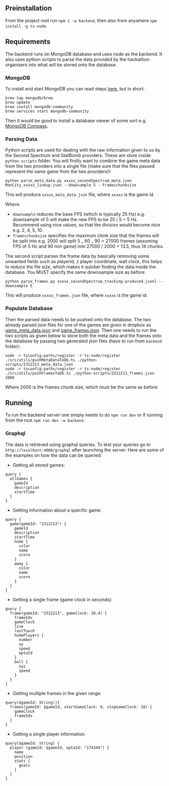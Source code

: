 ## Preinstallation

From the project root run `npm i -w backend`, then also from anywhere `npm install -g ts-node`.

## Requirements

The backend runs on MongoDB database and uses node as the backend. It also uses python scripts to parse the data provided by the hackathon organisers into what will be stored onto the database.

### MongoDB

To install and start MongoDB you can read steps [here](https://www.mongodb.com/docs/manual/tutorial/install-mongodb-on-os-x/), but in short:

```
brew tap mongodb/brew
brew update
brew install mongodb-community
brew services start mongodb-community
```

Then it would be good to install a database viewer of some sort e.g. [MongoDB Compass](https://www.mongodb.com/products/compass).

### Parsing Data

Python scripts are used for dealing with the raw information given to us by the Second Spectrum and StatBomb providers. These are store inside `python-scripts` folder. You will firstly want to combine the game meta data from the two providers into a single file (make sure that the files passed represent the same game from the two providers!):

`python parse_meta_data.py xxxxx_secondSpectrum_meta.json ManCity_xxxxx_lineup.json --downsample 5 --frameschunksize`

This will produce `xxxxx_meta_data.json` file, where `xxxxx` is the game id.

Where:

-   `downsample` reduces the base FPS (which is typically 25 Hz) e.g. downsample of 5 will make the new FPS to be 25 / 5 = 5 Hz. Recommend using nice values, so that the division would become nice e.g. 2, 4, 5, 10.
-   `frameschunksize` specifies the maximum chink size that the frames will be split into e.g. 2000 will split 5 _ 60 _ 90 = 27000 frames (assuming FPS of 5 Hz and 90 min game) into 27000 / 2000 = 13.5, thus 14 chunks.

The second script parses the frame data by basically removing some unwanted fields such as playerId, z player coordinate, wall clock, this helps to reduce the file size, which makes it quicker finding the data inside the database. You MUST specify the same downsample size as before:

`python parse_frames.py xxxxx_secondSpectrum_tracking-produced.jsonl --downsample 5`

This will produce `xxxxx_frames.json` file, where `xxxxx` is the game id.

### Populate Database

Then the parsed data needs to be pushed onto the database. The two already parsed json files for one of the games are given in dropbox as [game_meta_data.json](https://www.dropbox.com/s/dnnsz8zp4y87ent/2312213_meta_data.json?dl=0) and [game_frames.json](https://www.dropbox.com/s/70j23zpna6ypzsc/2312213_frames.json?dl=0). Then one needs to run the two scripts as given below to store both the meta data and the frames onto the database by passing two generated json files (have to run from `backend` folder):

```
node -r tsconfig-paths/register -r ts-node/register ./src/utils/pushMetaDataToDb.ts ./python-scripts/2312213_meta_data.json
node -r tsconfig-paths/register -r ts-node/register ./src/utils/pushFramesToDb.ts ./python-scripts/2312213_frames.json 2000
```

Where 2000 is the frames chunk size, which must be the same as before.

## Running

To run the backend server one simply needs to do `npm run dev` or if running from the root `npm run dev -w backend`.

### Graphql

The data is retrieved using graphql queries. To test your queries go to `http://localhost:4000/graphql` after launching the server. Here are some of the examples on how the data can be queried:

-   Getting all stored games:

```
query {
  allGames {
    gameId
    description
    startTime
  }
}
```

-   Getting information about a specific game:

```
query {
  game(gameId: "2312213") {
    gameId
    description
    startTime
    home {
      color
      name
      score
    }
    away {
      color
      name
      score
    }
  }
}
```

-   Getting a single frame (game clock in seconds):

```
query {
  frame(gameId: "2312213", gameClock: 10.4) {
    frameIdx
    gameClock
    live
    lastTouch
    homePlayers {
      number
      xy
      speed
      optaId
    }
    ball {
      xyz
      speed
    }
  }
}
```

-   Getting multiple frames in the given range:

```
query($gameId: String!){
  frames(gameId: $gameId, startGameClock: 0, stopGameClock: 10) {
    gameClock
    frameIdx
  }
}
```

-   Getting a single player information:

```
query($gameId: String) {
  player (gameId: $gameId, optaId: "174349") {
    name
    position
    stats {
      goals
    }
  }
}
```
